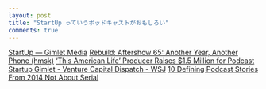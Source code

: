 ```yaml
---
layout: post
title: "StartUp っていうポッドキャストがおもしろい"
comments: true
---
```



[StartUp — Gimlet Media][54]
[Rebuild: Aftershow 65: Another Year, Another Phone (hmsk)][7]
[‘This American Life’ Producer Raises $1.5 Million for Podcast Startup Gimlet - Venture Capital Dispatch - WSJ][41]
[10 Defining Podcast Stories From 2014 Not About Serial][58]


[7]: http://rebuild.fm/65a/
[41]: http://blogs.wsj.com/venturecapital/2014/11/11/this-american-life-producer-raises-1-5-million-for-podcast-startup-gimlet/
[54]: http://gimletmedia.com/show/startup/
[58]: http://www.forbes.com/sites/michaelwolf/2014/11/26/10-defining-podcast-stories-from-2014-not-named-serial/
